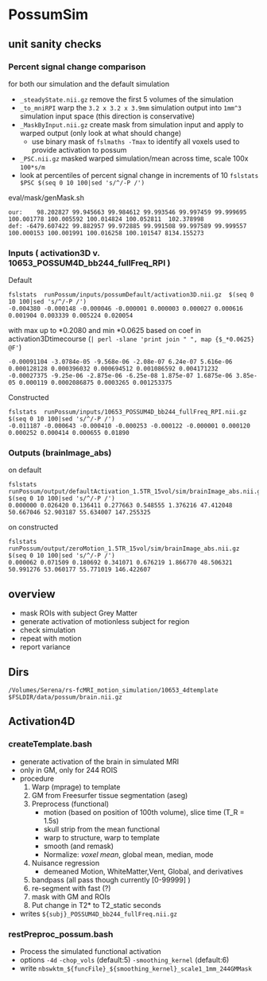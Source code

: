 PossumSim
=========
## unit sanity checks

### Percent signal change comparison

for both our simulation and the default simulation

* `_steadyState.nii.gz` remove the first 5 volumes of the simulation
* `_to_mniRPI` warp the `3.2 x 3.2 x 3.9mm` simulation output into `1mm^3` simulation input space (this direction is conservative)
* `_MaskByInput.nii.gz` create mask from simulation input and apply to warped output (only look at what should change)
    * use binary mask of `fslmaths -Tmax` to identify all voxels used to provide activation to possum
* `_PSC.nii.gz` masked warped simulation/mean across time, scale 100x `100*s/m`
* look at percentiles of percent signal change in increments of 10 `fslstats $PSC $(seq 0 10 100|sed 's/^/-P /')`

eval/mask/genMask.sh

    our:    98.202827 99.945663 99.984612 99.993546 99.997459 99.999695 100.001778 100.005592 100.014824 100.052811  102.378998 
    def: -6479.607422 99.882957 99.972885 99.991508 99.997589 99.999557 100.000153 100.001991 100.016258 100.101547 8134.155273 

### Inputs  ( activation3D v. 10653_POSSUM4D_bb244_fullFreq_RPI )

Default

    fslstats  runPossum/inputs/possumDefault/activation3D.nii.gz  $(seq 0 10 100|sed 's/^/-P /')
    -0.004380 -0.000148 -0.000046 -0.000001 0.000003 0.000027 0.000616 0.001904 0.003339 0.005224 0.020054 

 with max up to *0.2080 and min *0.0625 based on coef in activation3Dtimecourse (`| perl -slane 'print join " ", map {$_*0.0625} @F'`)

    -0.00091104 -3.0784e-05 -9.568e-06 -2.08e-07 6.24e-07 5.616e-06 0.000128128 0.000396032 0.000694512 0.001086592 0.004171232
    -0.00027375 -9.25e-06 -2.875e-06 -6.25e-08 1.875e-07 1.6875e-06 3.85e-05 0.000119 0.0002086875 0.0003265 0.001253375

Constructed

    fslstats  runPossum/inputs/10653_POSSUM4D_bb244_fullFreq_RPI.nii.gz   $(seq 0 10 100|sed 's/^/-P /')
    -0.011187 -0.000643 -0.000410 -0.000253 -0.000122 -0.000001 0.000120 0.000252 0.000414 0.000655 0.01890

### Outputs (brainImage_abs)

on default 

    fslstats runPossum/output/defaultActivation_1.5TR_15vol/sim/brainImage_abs.nii.gz   $(seq 0 10 100|sed 's/^/-P /')
    0.000000 0.026420 0.136411 0.277663 0.548555 1.376216 47.412048 50.667046 52.903187 55.634007 147.255325

on constructed

    fslstats runPossum/output/zeroMotion_1.5TR_15vol/sim/brainImage_abs.nii.gz   $(seq 0 10 100|sed 's/^/-P /')
    0.000062 0.071509 0.180692 0.341071 0.676219 1.866770 48.506321 50.991276 53.060177 55.771019 146.422607

## overview


* mask ROIs with subject Grey Matter
* generate activation of motionless subject for region
* check simulation
* repeat with motion
* report variance 

## Dirs 

    /Volumes/Serena/rs-fcMRI_motion_simulation/10653_4dtemplate
    $FSLDIR/data/possum/brain.nii.gz

## Activation4D

### createTemplate.bash

* generate activation of the brain in simulated MRI
* only in GM, only for 244 ROIS 
* procedure 
    1. Warp (mprage) to template
    1. GM from Freesurfer tissue segmentation (aseg) 
    1. Preprocess (functional) 
        * motion (based on position of 100th volume), slice time (T_R = 1.5s)
        * skull strip from the mean functional
        * warp to structure, warp to template 
        * smooth (and remask)
        * Normalize: _voxel mean_, global mean, median, mode 
    1. Nuisance regression
        * demeaned  Motion, WhiteMatter,Vent, Global, and derivatives
    1. bandpass (all pass though currently [0-99999] )
    1. re-segment with fast (?)
    1. mask with GM and ROIs
    1. Put change in T2\* to T2\_static seconds 
* writes `${subj}_POSSUM4D_bb244_fullFreq.nii.gz`

### restPreproc\_possum.bash

* Process the simulated functional activation
* options `-4d` `-chop_vols` (default:5)  `-smoothing_kernel` (default:6)
* write `nbswktm_${funcFile}_${smoothing_kernel}_scale1_1mm_244GMMask`



